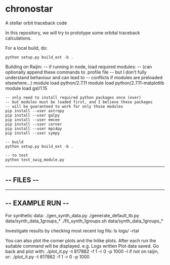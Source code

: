 # chronostar
A stellar orbit traceback code

In this repository, we will try to prototype some orbital traceback calculations.

For a local build, do:

	python setup.py build_ext -b .

Building on Raijin:
	-- if running in node, load required modules:
	--    (can optionally append these commands to .profile file
	--     but I don't fully understand behaviour and can lead to
	--     conflicts if modules are preloaded elsewhere...)
	module load python/2.7.11
	module load python/2.7.11-matplotlib
	module load gsl/1.15
	
	-- only need to install required python packages once (ever)
	-- but modules must be loaded first, and I believe these packages
	-- will be guaranteed to work for only those modules
	pip install --user astropy
	pip install --user galpy
	pip install --user emcee
	pip install --user corner
	pip install --user mpi4py
	pip install --user sympy

	-- build
	python setup.py build_ext -b .

	-- to test
	python test_swig_module.py

--------------------------------------------
--                  FILES                 --
--------------------------------------------

--------------------------------------------
--              EXAMPLE RUN               --
--------------------------------------------
For synthetic data:
./gen_synth_data.py
./generate_default_tb.py data/synth_data_1groups_*
./fit_synth_1groups.sh data/synth_data_1groups_*

Investigate results by checking most recent log fils:
ls logs/ -rtal

You can also plot the corner plots and the lnlike plots. After each run the
suitable command will be displayed. e.g.
Logs written
Plot data saved. Go back and plot with:
./plot_it.py -t 817882 -f 1 -r 0 -p 1000 -l
   if not on raijin, or:
./plot_it.py -t 817882 -f 1 -r 0 -p 1000
